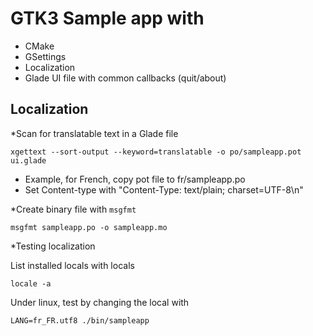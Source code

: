 # GTK3 Sample app with

* CMake
* GSettings
* Localization
* Glade UI file with common callbacks (quit/about)

## Localization

*Scan for translatable text in a Glade file

    xgettext --sort-output --keyword=translatable -o po/sampleapp.pot ui.glade

* Example, for French, copy pot file to fr/sampleapp.po
* Set Content-type with "Content-Type: text/plain; charset=UTF-8\n"

*Create binary file with `msgfmt`

    msgfmt sampleapp.po -o sampleapp.mo

*Testing localization

List installed locals with locals 

    locale -a

Under linux, test by changing the local with

    LANG=fr_FR.utf8 ./bin/sampleapp




